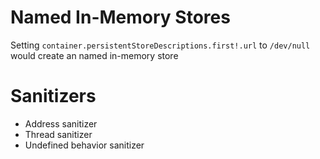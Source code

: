# Named In-Memory Stores

Setting `container.persistentStoreDescriptions.first!.url` to `/dev/null` would
create an named in-memory store

# Sanitizers

- Address sanitizer
- Thread sanitizer
- Undefined behavior sanitizer
